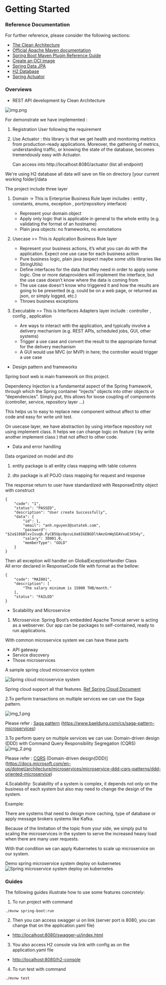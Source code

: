 # Getting Started

### Reference Documentation
For further reference, please consider the following sections:
* [The Clean Architecture](https://blog.cleancoder.com/uncle-bob/2012/08/13/the-clean-architecture.html)
* [Official Apache Maven documentation](https://maven.apache.org/guides/index.html)
* [Spring Boot Maven Plugin Reference Guide](https://docs.spring.io/spring-boot/docs/2.7.2/maven-plugin/reference/html/)
* [Create an OCI image](https://docs.spring.io/spring-boot/docs/2.7.2/maven-plugin/reference/html/#build-image)
* [Spring Data JPA](https://docs.spring.io/spring-boot/docs/2.7.2/reference/htmlsingle/#data.sql.jpa-and-spring-data)
* [H2 Database](https://www.h2database.com/html/tutorial.html)
* [Spring Actuator](https://www.h2database.com/html/tutorial.html)

### Overviews
* REST API development by Clean Architecture

![img.png](img.png)



For demonstrate we have implemented :
1. Registration User following the requirement
2. Use Actuator : this library is that we get health and monitoring metrics from production-ready applications. Moreover, the gathering of metrics, understanding traffic, or knowing the state of the database, becomes tremendously easy with Actuator.
   
    Can access into http://localhost:8080/actuator (list all endpoint)
    

We're using H2 database all data will save on file on directory [your current working folder]/data

The project include three layer
1. Domain -> This is Enterprise Business Rule layer  includes : entity , constants, enums, exception , port(repository interface)
   - Represent your domain object
   - Apply only logic that is applicable in general to the whole entity (e.g. validating the format of an hostname)
   - Plain java objects: no frameworks, no annotations
2. Usecase >> This is Application Business Rule layer 

   - Represent your business actions, it’s what you can do with the application. Expect one use case for each business action
   - Pure business logic, plain java (expect maybe some utils libraries like StringUtils)
   - Define interfaces for the data that they need in order to apply some logic. One or more dataproviders will implement the interface, but the use case doesn’t know where the data is coming from
   - The use case doesn't know who triggered it and how the results are going to be presented (e.g. could be on a web page, or returned as json, or simply logged, etc.)
   - Throws business exceptions
3. Executable >> This is Interfaces Adapters layer include : controller , config , application

   - Are ways to interact with the application, and typically involve a delivery mechanism (e.g. REST APIs, scheduled jobs, GUI, other systems)
   - Trigger a use case and convert the result to the appropriate format for the delivery mechanism
   - A GUI would use MVC (or MVP) in here; the controller would trigger a use case

* Design pattern and frameworks

Spring boot web is main framework on this project.

Dependency Injection is a fundamental aspect of the Spring framework, through which the Spring container “injects” objects into other objects or “dependencies”.
Simply put, this allows for loose coupling of components (controller, service, repository layer ...)

This helps us to easy to replace new component without affect to other code and easy for write unit test.

On usecase layer, we have abstraction by using interface repository not using implement class.
It helps we can change logic on feature ( by write another implement class ) that not affect to other code.
* Data and error handling

Data organized on model and dto

1. entity package is all entity class mapping with table columns 

2. dto package is all POJO class mapping for request and response

The response return to user have standardized with ResponseEntity object with construct

````
{
    "code": "1",
    "status": "PASSED",
    "description": "User create Successfully",
    "data": {
        "id": 1,
        "email": "anh.nguyen3@sotatek.com",
        "password": "$2a$10$BlxvIsuqb.FyCB5Upz8pcuLUa8IGEBGDltAmzGnWqSEAVxaE3X54y",
        "salary": 30001.0,
        "memberType": "GOLD"
    }
}
````

Then all exception will handler on GlobalExceptionHandler Class  
All error declared in ResponseCode file with format as the bellow:

````
{
    "code": "MAI001",
    "description": [
        "The salary minimum is 15000 THB/month."
    ],
    "status": "FAILED"
}
````

* Scalability and  Microservice
1. Microservice: Spring Boot’s embedded Apache Tomcat server is acting as a webserver. Our app can be packages to self-contained, ready to run applications.

With common microservice system we can have these parts
  + API gateway 
  + Service discovery
  + Those microservices


A sample spring cloud microservice system

![Spring cloud microservice system](https://ucarecdn.com/5081c764-f5ac-4cb7-bd08-6f902d850071/)

Spring cloud support all that features.
[Ref Spring Cloud Document](https://spring.io/microservices)

2.To perform transactions on multiple services we can use the Saga pattern.

![img_1.png](img_1.png)

Please refer  :
[Saga pattern](https://www.baeldung.com/cs/saga-pattern-microservices) (https://www.baeldung.com/cs/saga-pattern-microservices)

3.To perform query on multiple services we can use: Domain-driven design (DDD) with Command Query Responsibility Segregation (CQRS)
![img_2.png](img_2.png)

Please refer :
[ CQRS](https://www.baeldung.com/cqrs-event-sourcing-java)
[Domain-driven design(DDD)] (https://docs.microsoft.com/en-us/dotnet/architecture/microservices/microservice-ddd-cqrs-patterns/ddd-oriented-microservice)

4.Scalability: 
Scalability of a system is complex, it depends not only on the business of each system but also may need to change the design of the system.

Example: 

There are systems that need to design more caching, type of database or apply message brokers systems like Kafka.

Because of the limitation of the topic from your side, we simply put to scaling the microservices in the system to serve the increased heavy load when there are many user requests.

With that condition we can apply Kubernetes to scale up microservice on our system.

Demo spring microservice system deploy on kubernetes
![Spring microservice system deploy on kubernetes](https://i0.wp.com/piotrminkowski.com/wp-content/uploads/2020/11/spring-boot-autoscaler-on-kubernetes-arch.png)

### Guides
The following guides illustrate how to use some features concretely:

1. To run project with command
````
./mvnw spring-boot:run
````
2. Then you can access swagger ui on link 
(server port is 8080, you can change that on the application.yaml file)
* [http://localhost:8080/swagger-ui/index.html](http://localhost:8080/swagger-ui/index.html)
3. You also access H2 console via link with config as on the application.yaml file 
* [http://localhost:8080/h2-console](http://localhost:8080/h2-console)
4. To run test with command
````
./mvnw test
````

